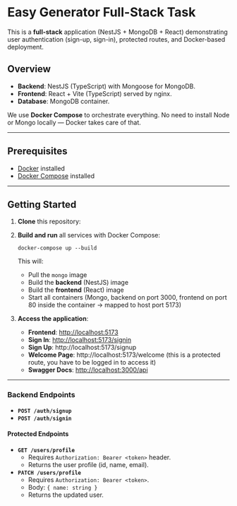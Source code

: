 # Easy Generator Full-Stack Task

This is a **full-stack** application (NestJS + MongoDB + React) demonstrating user authentication (sign-up, sign-in), protected routes, and Docker-based deployment.

## Overview

- **Backend**: NestJS (TypeScript) with Mongoose for MongoDB.
- **Frontend**: React + Vite (TypeScript) served by nginx.
- **Database**: MongoDB container.

We use **Docker Compose** to orchestrate everything. No need to install Node or Mongo locally — Docker takes care of that.

---

## Prerequisites

- [Docker](https://docs.docker.com/get-docker/) installed
- [Docker Compose](https://docs.docker.com/compose/install/) installed

---

## Getting Started

1. **Clone** this repository:
2. **Build and run** all services with Docker Compose:
   ```
   docker-compose up --build
   ```
   This will:

    - Pull the `mongo` image
    - Build the **backend** (NestJS) image
    - Build the **frontend** (React) image
    - Start all containers (Mongo, backend on port 3000, frontend on port 80 inside the container → mapped to host port 5173)

3. **Access the application**:

   - **Frontend**: [http://localhost:5173](http://localhost:5173/)
   - **Sign In**: [http://localhost:5173/signin](http://localhost:5173/signin)
   - **Sign Up**: http://localhost:5173/signup
   - **Welcome Page**: http://localhost:5173/welcome (this is a protected route, you have to be logged in to access it)
   - **Swagger Docs**: [http://localhost:3000/api](http://localhost:3000/api)

---
### Backend Endpoints

-   **`POST /auth/signup`**
-   **`POST /auth/signin`**

#### Protected Endpoints

-   **`GET /users/profile`**
    -   Requires `Authorization: Bearer <token>` header.
    -   Returns the user profile (id, name, email).
-   **`PATCH /users/profile`**
    -   Requires `Authorization: Bearer <token>`.
    -   Body: `{ name: string }`
    -   Returns the updated user.


